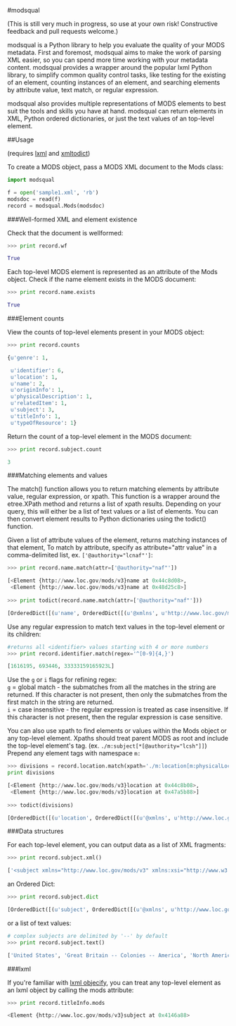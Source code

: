#modsqual

(This is still very much in progress, so use at your own risk! Constructive feedback and pull requests welcome.)

modsqual is a Python library to help you evaluate the quality of your MODS metadata. First and foremost, modsqual aims to make the work of parsing XML easier, so you can spend more time working with your metadata content. modsqual provides a wrapper around the popular lxml Python library, to simplify common quality control tasks, like testing for the existing of an element, counting instances of an element, and searching elements by attribute value, text match, or regular expression.   

modsqual also provides multiple representations of MODS elements to best suit the tools and skills you have at hand. modsqual can return elements in XML, Python ordered dictionaries, or just the text values of an top-level element.   

##Usage

(requires [lxml](http://lxml.de/) and [xmltodict](https://github.com/martinblech/xmltodict))  


To create a MODS object, pass a MODS XML document to the Mods class:  

```python
import modsqual

f = open('sample1.xml', 'rb')
modsdoc = read(f)
record = modsqual.Mods(modsdoc)
```

###Well-formed XML and element existence

Check that the document is wellformed:  

```python
>>> print record.wf  

True
```

Each top-level MODS element is represented as an attribute of the Mods object. Check if the name element exists in the MODS document:

```python
>>> print record.name.exists  

True  
```

###Element counts

View the counts of top-level elements present in your MODS object:

```python
>>> print record.counts  

{u'genre': 1,

 u'identifier': 6,
 u'location': 1,
 u'name': 2,
 u'originInfo': 1,
 u'physicalDescription': 1,
 u'relatedItem': 1,
 u'subject': 3,
 u'titleInfo': 1,
 u'typeOfResource': 1}
 ```

Return the count of a top-level element in the MODS document:

```python
>>> print record.subject.count  

3  
```


###Matching elements and values

The match() function allows you to return matching elements by attribute value, regular expression, or xpath. This function is a wrapper around the etree.XPath method and returns a list of xpath results. Depending on your query, this will either be a list of text values or a list of elements. You can then convert element results to Python dictionaries using the todict() function.

Given a list of attribute values of the element, returns matching instances of that element, To match by attribute, specify as attribute="attr value" in a comma-delimited list, ex. `['@authority="lcnaf"']`:

```python
>>> print record.name.match(attr=['@authority="naf"']) 

[<Element {http://www.loc.gov/mods/v3}name at 0x44c8d08>,
 <Element {http://www.loc.gov/mods/v3}name at 0x48d25c8>]
 
>>> print todict(record.name.match(attr=['@authority="naf"']))

[OrderedDict([(u'name', OrderedDict([(u'@xmlns', u'http://www.loc.gov/mods/v3'), (u'@xmlns:xsi', u'http://www.w3.org/2001/XMLSchema-instance'), (u'@type', u'personal'), (u'@usage', u'primary'), (u'@authority', u'naf'), (u'@valueURI', u'http://id.loc.gov/authorities/names/n97874402'), (u'role', OrderedDict([(u'roleTerm', [OrderedDict([(u'@authority', u'marcrelator'), (u'@type', u'code'), ('#text', u'ltg')]), OrderedDict([(u'@authority', u'marcrelator'), (u'@valueURI', u'http://id.loc.gov/vocabulary/relators/ltg'), (u'@type', u'text'), ('#text', u'Lithographer')])])])), (u'namePart', u'Delpech, Fran\xe7ois S\xe9raphin, 1778-1825')]))]), OrderedDict([(u'name', OrderedDict([(u'@xmlns', u'http://www.loc.gov/mods/v3'), (u'@xmlns:xsi', u'http://www.w3.org/2001/XMLSchema-instance'), (u'@type', u'personal'), (u'@authority', u'naf'), (u'@valueURI', u'http://id.loc.gov/authorities/names/n97861896'), (u'role', OrderedDict([(u'roleTerm', OrderedDict([(u'@authority', u'marcrelator'), (u'@type', u'code'), ('#text', u'att')]))])), (u'namePart', u'Lecomte, Hippolyte, 1781-1857')]))])]
```



Use any regular expression to match text values in the top-level element or its children:

```python
#returns all <identifier> values starting with 4 or more numbers
>>> print record.identifier.match(regex='^[0-9]{4,}')  

[1616195, 693446, 33333159165923L]
```

Use the `g` or `i` flags for refining regex:  
 `g` = global match - the submatches from all the matches in the string are returned. If this character is not present, then only the submatches from the first match in the string are returned.  
`i` = case insensitive - the regular expression is treated as case insensitive. If this character is not present, then the regular expression is case sensitive.

You can also use xpath to find elements or values within the Mods object or any top-level element. Xpaths should treat parent MODS as root and include the top-level element's tag. (ex. `./m:subject[*[@authority="lcsh"]]`) Prepend any element tags with namespace `m:`  

```python
>>> divisions = record.location.match(xpath='./m:location[m:physicalLocation[@type="division"]]')
print divisions

[<Element {http://www.loc.gov/mods/v3}location at 0x44c8b08>,
 <Element {http://www.loc.gov/mods/v3}location at 0x47a5b88>]
 
>>> todict(divisions)

[OrderedDict([(u'location', OrderedDict([(u'@xmlns', u'http://www.loc.gov/mods/v3'), (u'@xmlns:xsi', u'http://www.w3.org/2001/XMLSchema-instance'), (u'physicalLocation', [OrderedDict([(u'@authority', u'marcorg'), (u'@type', u'repository'), ('#text', u'nn')]), OrderedDict([(u'@type', u'division'), ('#text', u'Jerome Robbins Dance Division')]), OrderedDict([(u'@type', u'division_short_name'), ('#text', u'Jerome Robbins Dance Division')]), OrderedDict([(u'@type', u'code'), ('#text', u'DAN')])])]))]), OrderedDict([(u'location', OrderedDict([(u'@xmlns', u'http://www.loc.gov/mods/v3'), (u'@xmlns:xsi', u'http://www.w3.org/2001/XMLSchema-instance'), (u'shelfLocator', u'*MGZFD Del F Bal 1'), (u'physicalLocation', [OrderedDict([(u'@type', u'division'), ('#text', u'Jerome Robbins Dance Division')]), OrderedDict([(u'@type', u'division_short_name'), ('#text', u'Jerome Robbins Dance Division')]), OrderedDict([(u'@type', u'code'), ('#text', u'DAN')])])]))])]
```

###Data structures

For each top-level element, you can output data as a list of XML fragments:  

```python
>>> print record.subject.xml()  

['<subject xmlns="http://www.loc.gov/mods/v3" xmlns:xsi="http://www.w3.org/2001/XMLSchema-instance" authority="lcsh">\n  <geographic authority="naf" valueURI="http://id.loc.gov/authorities/names/n78095330">United States</geographic>\n</subject>\n', '<subject xmlns="http://www.loc.gov/mods/v3" xmlns:xsi="http://www.w3.org/2001/XMLSchema-instance" authority="lcsh" valueURI="http://id.loc.gov/authorities/subjects/sh85056660">\n  <geographic authority="naf" valueURI="http://id.loc.gov/authorities/names/n79023147">Great Britain</geographic>\n  <topic authority="lcsh" valueURI="http://id.loc.gov/authorities/subjects/sh99005254">Colonies</topic>\n  <geographic authority="lcsh" valueURI="http://id.loc.gov/authorities/subjects/sh85004220">America</geographic>\n</subject>\n', '<subject xmlns="http://www.loc.gov/mods/v3" xmlns:xsi="http://www.w3.org/2001/XMLSchema-instance" authority="lcsh" valueURI="http://id.loc.gov/authorities/subjects/sh85092455">\n  <geographic authority="lcsh" valueURI="http://id.loc.gov/authorities/subjects/sh85092455">North America</geographic>\n</subject>\n']
```

an Ordered Dict:
```python
>>> print record.subject.dict  

[OrderedDict([(u'subject', OrderedDict([(u'@xmlns', u'http://www.loc.gov/mods/v3'), (u'@xmlns:xsi', u'http://www.w3.org/2001/XMLSchema-instance'), (u'@authority', u'lcsh'), (u'geographic', OrderedDict([(u'@authority', u'naf'), (u'@valueURI', u'http://id.loc.gov/authorities/names/n78095330'), ('#text', u'United States')]))]))]), OrderedDict([(u'subject', OrderedDict([(u'@xmlns', u'http://www.loc.gov/mods/v3'), (u'@xmlns:xsi', u'http://www.w3.org/2001/XMLSchema-instance'), (u'@authority', u'lcsh'), (u'@valueURI', u'http://id.loc.gov/authorities/subjects/sh85056660'), (u'geographic', [OrderedDict([(u'@authority', u'naf'), (u'@valueURI', u'http://id.loc.gov/authorities/names/n79023147'), ('#text', u'Great Britain')]), OrderedDict([(u'@authority', u'lcsh'), (u'@valueURI', u'http://id.loc.gov/authorities/subjects/sh85004220'), ('#text', u'America')])]), (u'topic', OrderedDict([(u'@authority', u'lcsh'), (u'@valueURI', u'http://id.loc.gov/authorities/subjects/sh99005254'), ('#text', u'Colonies')]))]))]), OrderedDict([(u'subject', OrderedDict([(u'@xmlns', u'http://www.loc.gov/mods/v3'), (u'@xmlns:xsi', u'http://www.w3.org/2001/XMLSchema-instance'), (u'@authority', u'lcsh'), (u'@valueURI', u'http://id.loc.gov/authorities/subjects/sh85092455'), (u'geographic', OrderedDict([(u'@authority', u'lcsh'), (u'@valueURI', u'http://id.loc.gov/authorities/subjects/sh85092455'), ('#text', u'North America')]))]))])]
```

or a list of text values:

```python
# complex subjects are delimited by '--' by default
>>> print record.subject.text()  

['United States', 'Great Britain -- Colonies -- America', 'North America']
```

###lxml

If you're familiar with [lxml objecify](http://lxml.de/objectify.html), you can treat any top-level element as an lxml object by calling the mods attribute:

```python
>>> print record.titleInfo.mods  

<Element {http://www.loc.gov/mods/v3}subject at 0x4146a88>
```



